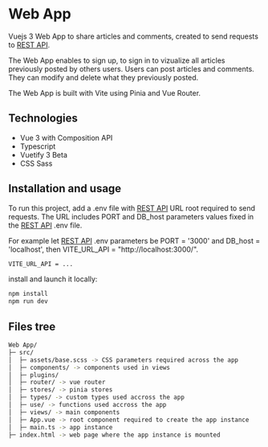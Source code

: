 # Web App

Vuejs 3 Web App to share articles and comments, created to send requests to [REST API](https://github.com/drclr/REST-API).

The Web App enables to sign up, to sign in to vizualize all articles previously posted by others users. Users can post articles and comments. They can modify and delete what they previously posted.

The Web App is built with Vite using Pinia and Vue Router.


## Technologies

- Vue 3 with Composition API
- Typescript
- Vuetify 3 Beta
- CSS Sass

## Installation and usage
To run this project, add a .env file with [REST API](https://github.com/drclr/REST-API)  URL root required to send requests. The URL includes PORT and DB_host parameters values fixed in the [REST API](https://github.com/drclr/REST-API) .env file. 

For example let [REST API](https://github.com/drclr/REST-API) .env parameters be
 PORT = '3000' and DB_host = 'localhost', then VITE_URL_API = "http://localhost:3000/".

```bash
VITE_URL_API = ...
```
install and launch it locally:
```bash
npm install
npm run dev
```
## Files tree

```bash
Web App/
├─ src/
│  ├─ assets/base.scss -> CSS parameters required across the app
│  ├─ components/ -> components used in views
│  ├─ plugins/
│  ├─ router/ -> vue router
│  ├─ stores/ -> pinia stores
│  ├─ types/ -> custom types used accross the app
│  ├─ use/ -> functions used accross the app
│  ├─ views/ -> main components
│  ├─ App.vue -> root component required to create the app instance
│  ├─ main.ts -> app instance
├─ index.html -> web page where the app instance is mounted
```







